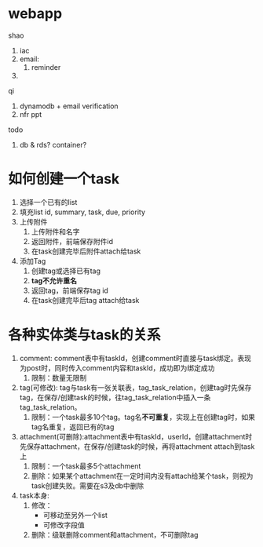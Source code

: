 # webapp

shao

1. iac
2. email:
    1. reminder
3.

qi

1. dynamodb + email verification
2. nfr ppt

todo

1. db & rds? container?

# 如何创建一个task

1. 选择一个已有的list
2. 填充list id, summary, task, due, priority
3. 上传附件
    1. 上传附件和名字
    2. 返回附件，前端保存附件id
    3. 在task创建完毕后附件attach给task
4. 添加Tag
    1. 创建tag或选择已有tag
    2. **tag不允许重名**
    3. 返回tag，前端保存tag id
    4. 在task创建完毕后tag attach给task

# 各种实体类与task的关系

1. comment: comment表中有taskId，创建comment时直接与task绑定。表现为post时，同时传入comment内容和taskId，成功即为绑定成功
    1. 限制：数量无限制
2. tag(可修改): tag与task有一张关联表，tag_task_relation，创建tag时先保存tag，在保存/创建task的时候，往tag_task_relation中插入一条tag_task_relation。
    1. 限制：一个task最多10个tag。tag名**不可重复**，实现上在创建tag时，如果tag名重复，返回已有的tag
3. attachment(可删除):attachment表中有taskId，userId，创建attachment时先保存attachment，在保存/创建task的时候，再将attachment attach到task上
    1. 限制：一个task最多5个attachment
    2. 删除：如果某个attachment在一定时间内没有attach给某个task，则视为task创建失败。需要在s3及db中删除
4. task本身:
    1. 修改：
        - 可移动至另外一个list
        - 可修改字段值
    2. 删除：级联删除comment和attachment，不可删除tag
